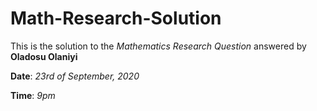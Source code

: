 # Math-Research-Solution

This is the solution to the *Mathematics Research Question* answered by **Oladosu Olaniyi** 

**Date**: *23rd of September, 2020*

**Time**: *9pm*
